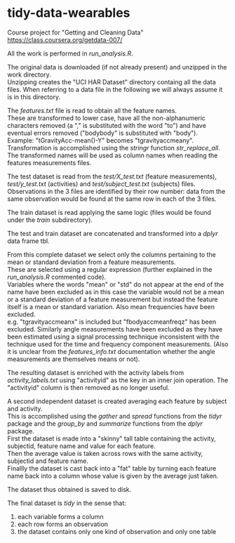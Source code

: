 tidy-data-wearables
===================

Course project for "Getting and Cleaning Data" https://class.coursera.org/getdata-007/

All the work is performed in *run_analysis.R*.  

The original data is downloaded (if not already present) and unzipped in the
work directory.  
Unzipping creates the "UCI HAR Dataset" directory containg all
the data files. When referring to a data file in the following we will always
assume it is in this directory.  

The *features.txt* file is read to obtain all the feature names.  
These are transformed to lower case, have all the non-alphanumeric characters
removed (a "," is substituted with the word "to") and have eventual errors
removed ("bodybody" is substituted with "body").  
Example: "tGravityAcc-mean()-Y" becomes "tgravityaccmeany".  
Transformation is accomplished using the *stringr* function *str_replace_all*.  
The transformed names will be used as column names
when reading the features measurements files.  

The test dataset is read from the *test/X_test.txt* (feature measurements),
*test/y_test.txt* (activities) and *test/subject_test.txt* (subjects) files.
Observations in the 3 files are identified by their row number: data from the
same observation would be found at the same row in each of the 3 files.

The train dataset is read applying the same logic (files would be found under
the *train* subdirectory).  

The test and train dataset are concatenated and transformed into a *dplyr* data
frame tbl.  

From this complete dataset we select only the columns pertaining to the mean or
standard deviation from a feature measurements.  
These are selected using a
regular expression (further explained in the *run_analysis.R* commented code).  
Variables where the words "mean" or "std" do not appear at the end of the name
have been excluded as in this case the variable would not be a mean or a
standard deviation of a feature measurement but instead the feature itself is a
mean or standard variation. Also mean frequencies have been excluded.  
e.g.  "tgravityaccmeanx" is included but "fbodyaccmeanfreqz" has been excluded.
Similarly angle measurements have been excluded as they have been estimated
using a signal processing technique inconsistent with the technique used for
the time and frequency component measurements. (Also it is unclear from the
*features_info.txt* documentation whether the angle measurements are themselves
means or not).

The resulting dataset is enriched with the activity labels from
*activity_labels.txt* using "activityid" as the key in an inner join operation.
The "activityid" column is then removed as no longer useful.  

A second independent dataset is created averaging each feature by subject and
activity.  
This is accomplished using the *gather* and *spread* functions from
the *tidyr* package and the *group_by* and *summarize* functions from the
*dplyr* package.  
First the dataset is made into a "skinny" tall table
containing the activity, subjectid, feature name and value for each feature.  
Then the average value is taken across rows with the same activity, subjectid
and feature name.  
Finallly the dataset is cast back into a "fat" table by
turning each feature name back into a column whose value is given by the
average just taken.  

The dataset thus obtained is saved to disk.  

The final dataset is *tidy* in the sense that:
1. each variable forms a column
2. each row forms an observation
3. the dataset contains only one kind of observation and only one table


